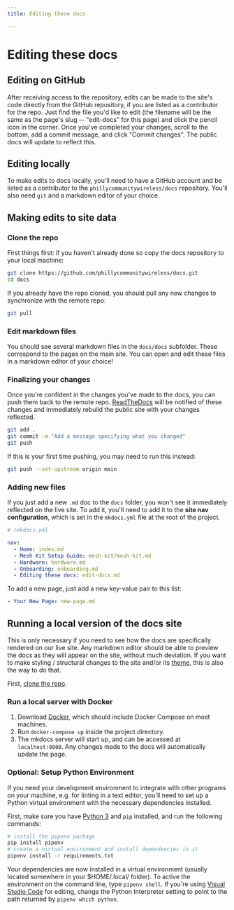 ```yaml
---
title: Editing these docs

---
```

# Editing these docs

## Editing on GitHub

After receiving access to the repository, edits can be made to the site's code directly from the GitHub repository, if you are listed as a contributor for the repo. Just find the file you'd like to edit (the filename will be the same as the page's slug -- "edit-docs" for this page) and click the pencil icon in the corner. Once you've completed your changes, scroll to the bottom, add a commit message, and click "Commit changes". The public docs will update to reflect this.

## Editing locally

To make edits to docs locally, you'll need to have a GitHub account and be listed as a contributor to the `phillycommunitywireless/docs` repository. You'll also need `git` and a markdown editor of your choice.

## Making edits to site data

### Clone the repo

First things first: if you haven't already done so copy the docs repository to your local machine:

```bash
git clone https://github.com/phillycommunitywireless/docs.git
cd docs
```

If you already have the repo cloned, you should pull any new changes to synchronize with the remote repo:

```bash
git pull
```

### Edit markdown files

You should see several markdown files in the `docs/docs` subfolder. These correspond to the pages on the main site. You can open and edit these files in a markdown editor of your choice!

### Finalizing your changes

Once you're confident in the changes you've made to the docs, you can push them back to the remote repo. [ReadTheDocs](https://readthedocs.io) will be notified of these changes and immediately rebuild the public site with your changes reflected.

```bash
git add .
git commit -m "Add a message specifying what you changed"
git push
```

If this is your first time pushing, you may need to run this instead:

```bash
git push --set-upstream origin main
```

### Adding new files

If you just add a new `.md` doc to the `docs` folder, you won't see it immediately reflected on the live site. To add it, you'll need to add it to the **site nav configuration**, which is set in the `mkdocs.yml` file at the root of the project.

```yaml
# /mkdocs.yml

nav:
  - Home: index.md
  - Mesh Kit Setup Guide: mesh-kit/mesh-kit.md
  - Hardware: hardware.md
  - Onboarding: onboarding.md
  - Editing these docs: edit-docs.md
```

To add a new page, just add a new key-value pair to this list:

```yaml
- Your New Page: new-page.md
```

## Running a local version of the docs site

This is only necessary if you need to see how the docs are specifically rendered on our live site. Any markdown editor should be able to preview the docs as they will appear on the site, without much deviation. If you want to make styling / structural changes to the site and/or its [theme](https://squidfunk.github.io/mkdocs-material/), this is also the way to do that.

First, [clone the repo](#clone-the-repo).

### Run a local server with Docker

1. Download [Docker](https://www.docker.com/get-started), which should include Docker Compose on most machines.
2. Run `docker-compose up` inside the project directory.
3. The mkdocs server will start up, and can be accessed at `localhost:8000`. Any changes made to the docs will automatically update the page.

### Optional: Setup Python Environment

If you need your development environment to integrate with other programs on your machine, e.g. for linting in a text editor, you'll need to set up a Python virtual environment with the necessary dependencies installed.

First, make sure you have [Python 3](https://www.python.org/downloads/) and `pip` installed, and run the following commands:

```bash
# install the pipenv package
pip install pipenv
# create a virtual environment and install dependencies in it
pipenv install -r requirements.txt
```

Your dependencies are now installed in a virtual environment (usually located somewhere in your $HOME/.local/ folder). To active the environment on the command line, type `pipenv shell`. If you're using [Visual Studio Code](https://vscode.com/) for editing, change the Python Interpreter setting to point to the path returned by `pipenv which python`.